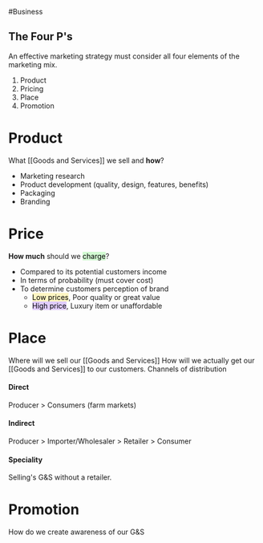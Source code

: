 #Business 

## The Four P's
An effective marketing strategy must consider all four elements of the marketing mix.

1. Product
2. Pricing
3. Place
4. Promotion


# Product
What [[Goods and Services]] we sell and **how**?
- Marketing research
- Product development (quality, design, features, benefits)
- Packaging
- Branding

# Price
**How much** should we <mark style="background: #BBFABBA6;">charge</mark>?
- Compared to its potential customers income
- In terms of probability (must cover cost)
- To determine customers perception of brand
	- <mark style="background: #FFF3A3A6;">Low prices</mark>, Poor quality or great value
	- <mark style="background: #D2B3FFA6;">High price</mark>, Luxury item or unaffordable

# Place
Where will we sell our [[Goods and Services]]
How will we actually get our [[Goods and Services]] to our customers.
Channels of distribution

#### Direct
 Producer > Consumers (farm markets)
#### Indirect
Producer > Importer/Wholesaler > Retailer > Consumer
#### Speciality
Selling's G&S without a retailer.
# Promotion
How do we create awareness of our G&S